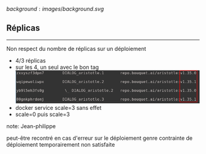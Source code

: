 $background:images/background.svg$
## Réplicas
---
Non respect du nombre de réplicas sur un déploiement  

* 4/3 réplicas
* sur les 4, un seul avec le bon tag
![replicas](images/replicas.png)
* docker service scale=3 sans effet
* scale=0 puis scale=3

note: Jean-philippe

peut-être recontré en cas d'erreur sur le déploiement genre contrainte de déploiement temporairement non satisfaite
